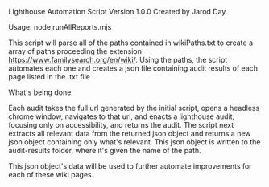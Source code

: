 Lighthouse Automation Script
Version 1.0.0
Created by Jarod Day

Usage: node runAllReports.mjs

This script will parse all of the paths contained in wikiPaths.txt to create a array of paths proceeding the extension https://www.familysearch.org/en/wiki/. Using the paths, the script automates each one and creates a json file containing audit results of each page listed in the .txt file

What's being done:

Each audit takes the full url generated by the initial script, opens a headless chrome window, navigates to that url, and enacts a lighthouse audit, focusing only on accessibility, and returns the audit. The script next extracts all relevant data from the returned json object and returns a new json object containing only what's relevant. This json object is written to the audit-results folder, where it's given the name of the path.

This json object's data will be used to further automate improvements for each of these wiki pages.
